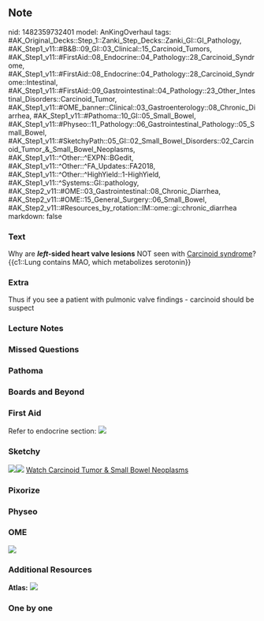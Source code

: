 ## Note
nid: 1482359732401
model: AnKingOverhaul
tags: #AK_Original_Decks::Step_1::Zanki_Step_Decks::Zanki_GI::GI_Pathology, #AK_Step1_v11::#B&B::09_GI::03_Clinical::15_Carcinoid_Tumors, #AK_Step1_v11::#FirstAid::08_Endocrine::04_Pathology::28_Carcinoid_Syndrome, #AK_Step1_v11::#FirstAid::08_Endocrine::04_Pathology::28_Carcinoid_Syndrome::Intestinal, #AK_Step1_v11::#FirstAid::09_Gastrointestinal::04_Pathology::23_Other_Intestinal_Disorders::Carcinoid_Tumor, #AK_Step1_v11::#OME_banner::Clinical::03_Gastroenterology::08_Chronic_Diarrhea, #AK_Step1_v11::#Pathoma::10_GI::05_Small_Bowel, #AK_Step1_v11::#Physeo::11_Pathology::06_Gastrointestinal_Pathology::05_Small_Bowel, #AK_Step1_v11::#SketchyPath::05_GI::02_Small_Bowel_Disorders::02_Carcinoid_Tumor_&_Small_Bowel_Neoplasms, #AK_Step1_v11::^Other::^EXPN::BGedit, #AK_Step1_v11::^Other::^FA_Updates::FA2018, #AK_Step1_v11::^Other::^HighYield::1-HighYield, #AK_Step1_v11::^Systems::GI::pathology, #AK_Step2_v11::#OME::03_Gastrointestinal::08_Chronic_Diarrhea, #AK_Step2_v11::#OME::15_General_Surgery::06_Small_Bowel, #AK_Step2_v11::#Resources_by_rotation::IM::ome::gi::chronic_diarrhea
markdown: false

### Text
<div>
  Why are <b><i>left</i>-sided heart valve lesions</b> NOT seen
  with <u>Carcinoid syndrome</u>?
</div>
<div>
  {{c1::Lung contains MAO, which metabolizes serotonin}}
</div>

### Extra
Thus if you see a patient with pulmonic valve findings - carcinoid should be suspect

### Lecture Notes


### Missed Questions


### Pathoma


### Boards and Beyond


### First Aid
Refer to endocrine section: <img src="tmpipPPOp.png">

### Sketchy
<img src=
"carcinoid%20syndrome%20metabolites%20synthesized%20by%20the%20lung_1566160514431.jpg"><img src="Zoverall%20picture%20(44)_1566160514431.JPG">
<a href=
"https://dashboard.sketchy.com/study/medical/courses/medical-pathophysiology/units/medical-pathophysiology-gi/videos/medical-pathophysiology-gi-small-bowel-disorders-carcinoid-tumor-and-small-bowel-neoplasms?utm_source=anki&utm_medium=partnership&utm_campaign=february_update&utm_content=medical">
Watch Carcinoid Tumor & Small Bowel Neoplasms</a>

### Pixorize


### Physeo


### OME
<div class="ome-widget">
  <a href=
  "https://onlinemeded.org/spa/gastroenterology/chronic-diarrhea/acquire?ref=anki">
  <img src="_OME_AnkiFlashcards_Lesson_2.png"></a>
</div>

### Additional Resources
<b>Atlas:</b> <img src="tmp5Ut1qJ.png">

### One by one

